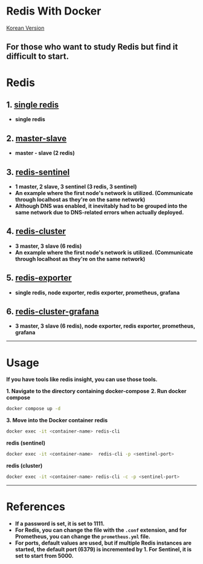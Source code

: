 # Redis With Docker

[Korean Version](ko/README_ko.md)

**For those who want to study Redis but find it difficult to start.**
---

# Redis

## 1. [single redis](https://github.com/GreenTea9227/redis-practice/tree/main/redis)

- **single redis**

## 2. [master-slave](https://github.com/GreenTea9227/redis-practice/tree/main/master-slave)

- **master - slave (2 redis)**

## 3. [redis-sentinel](https://github.com/GreenTea9227/redis-practice/tree/main/redis-sentinel)

- **1 master, 2 slave, 3 sentinel (3 redis, 3 sentinel)**
- **An example where the first node's network is utilized. (Communicate through localhost as they're on the same network)**
- **Although DNS was enabled, it inevitably had to be grouped into the same network due to DNS-related errors when actually deployed.**

## 4. [redis-cluster](https://github.com/GreenTea9227/redis-practice/tree/main/redis-cluster)

- **3 master, 3 slave (6 redis)**
- **An example where the first node's network is utilized. (Communicate through localhost as they're on the same network)**

## 5. [redis-exporter](https://github.com/GreenTea9227/redis-practice/tree/main/redis-exporter)

- **single redis, node exporter, redis exporter, prometheus, grafana**

## 6. [redis-cluster-grafana](https://github.com/GreenTea9227/redis-practice/tree/main/redis-cluster-grafana)

- **3 master, 3 slave (6 redis), node exporter, redis exporter, prometheus, grafana**

---

# Usage

**If you have tools like redis insight, you can use those tools.**

**1. Navigate to the directory containing docker-compose**
**2. Run docker compose**
```bash
docker compose up -d
```

**3. Move into the Docker container**
**redis**
     
```bash
docker exec -it <container-name> redis-cli
```

**redis (sentinel)**
```bash
docker exec -it <container-name>  redis-cli -p <sentinel-port>
```

**redis (cluster)**
```bash
docker exec -it <container-name> redis-cli -c -p <sentinel-port>
```

---
# References
- **If a password is set, it is set to 1111.**
- **For Redis, you can change the file with the `.conf` extension, and for Prometheus, you can change the `prometheus.yml` file.**
- **For ports, default values are used, but if multiple Redis instances are started, the default port (6379) is incremented by 1. For Sentinel, it is set to start from 5000.**
